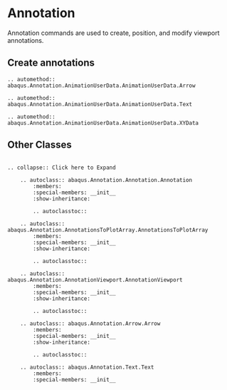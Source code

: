 # Annotation

Annotation commands are used to create, position, and modify viewport annotations.

## Create annotations

```{eval-rst}
.. automethod:: abaqus.Annotation.AnimationUserData.AnimationUserData.Arrow
```

```{eval-rst}
.. automethod:: abaqus.Annotation.AnimationUserData.AnimationUserData.Text
```

```{eval-rst}
.. automethod:: abaqus.Annotation.AnimationUserData.AnimationUserData.XYData

```

## Other Classes

```{eval-rst}

.. collapse:: Click here to Expand

    .. autoclass:: abaqus.Annotation.Annotation.Annotation
        :members:
        :special-members: __init__
        :show-inheritance:

        .. autoclasstoc::

    .. autoclass:: abaqus.Annotation.AnnotationsToPlotArray.AnnotationsToPlotArray
        :members:
        :special-members: __init__
        :show-inheritance:

        .. autoclasstoc::

    .. autoclass:: abaqus.Annotation.AnnotationViewport.AnnotationViewport
        :members:
        :special-members: __init__
        :show-inheritance:

        .. autoclasstoc::

    .. autoclass:: abaqus.Annotation.Arrow.Arrow
        :members:
        :special-members: __init__
        :show-inheritance:

        .. autoclasstoc::

    .. autoclass:: abaqus.Annotation.Text.Text
        :members:
        :special-members: __init__
```
